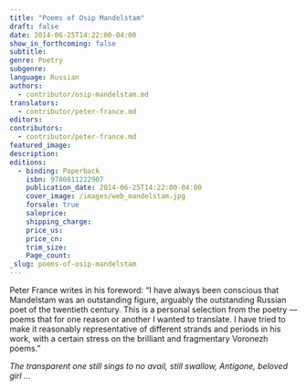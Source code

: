 ```yaml
---
title: "Poems of Osip Mandelstam"
draft: false
date: 2014-06-25T14:22:00-04:00
show_in_forthcoming: false
subtitle:
genre: Poetry
subgenre:
language: Russian
authors:
  - contributor/osip-mandelstam.md
translators:
  - contributor/peter-france.md
editors:
contributors:
  - contributor/peter-france.md
featured_image:
description:
editions:
  - binding: Paperback
    isbn: 9780811222907
    publication_date: 2014-06-25T14:22:00-04:00
    cover_image: /images/web_mandelstam.jpg
    forsale: true
    saleprice:
    shipping_charge:
    price_us:
    price_cn:
    trim_size:
    Page_count:
_slug: poems-of-osip-mandelstam
---
```


Peter France writes in his foreword: “I have always been conscious that Mandelstam was an outstanding figure, arguably the outstanding Russian poet of the twentieth century. This is a personal selection from the poetry — poems that for one reason or another I wanted to translate. I have tried to make it reasonably representative of different strands and periods in his work, with a certain stress on the brilliant and fragmentary Voronezh poems.”

_The transparent one still sings to no avail,
still swallow, Antigone, beloved girl …_

